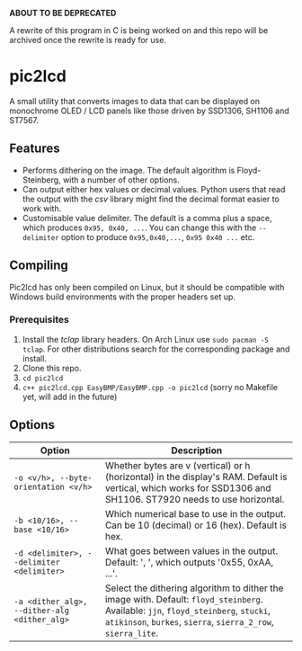 **ABOUT TO BE DEPRECATED**

A rewrite of this program in C is being worked on and this repo will be archived once the rewrite is ready for use.

# pic2lcd

A small utility that converts images to data that can be displayed on monochrome OLED / LCD panels like those driven by SSD1306, SH1106 and ST7567.

## Features

- Performs dithering on the image. The default algorithm is Floyd-Steinberg, with a number of other options.
- Can output either hex values or decimal values. Python users that read the output with the *csv* library might find the decimal format easier to work with.
- Customisable value delimiter. The default is a comma plus a space, which produces `0x95, 0x40, ...`. You can change this with the `--delimiter` option to produce `0x95,0x40,...`, `0x95 0x40 ...` etc.

## Compiling

Pic2lcd has only been compiled on Linux, but it should be compatible with Windows build environments with the proper headers set up.

### Prerequisites



1. Install the *tclap* library headers. On Arch Linux use `sudo pacman -S tclap`. For other distributions search for the corresponding package and install.
2. Clone this repo.
3. `cd pic2lcd`
4. `c++ pic2lcd.cpp EasyBMP/EasyBMP.cpp -o pic2lcd` (sorry no Makefile yet, will add in the future)

## Options

| Option                                       | Description                                                  |
| -------------------------------------------- | ------------------------------------------------------------ |
| `-o <v/h>, --byte-orientation <v/h>`         | Whether bytes are v (vertical) or h (horizontal) in the display's RAM. Default is vertical, which works for SSD1306 and SH1106. ST7920 needs to use horizontal. |
| `-b <10/16>, --base <10/16>`                 | Which numerical base to use in the output. Can be 10 (decimal) or 16 (hex). Default is hex. |
| `-d <delimiter>, --delimiter <delimiter>`    | What goes between values in the output. Default: ', ', which outputs '0x55, 0xAA, ...'. |
| `-a <dither_alg>, --dither-alg <dither_alg>` | Select the dithering algorithm to dither the image with. Default: `floyd_steinberg`. Available: `jjn`, `floyd_steinberg`, `stucki`, `atikinson`, `burkes`, `sierra`, `sierra_2_row`, `sierra_lite`. |

